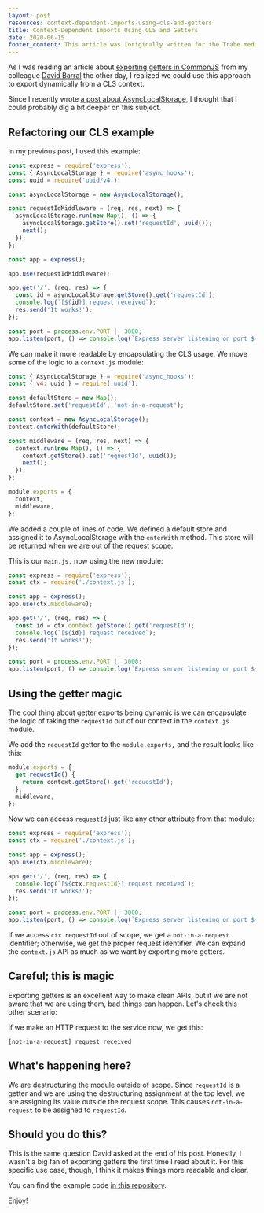 ```yaml
---
layout: post
resources: context-dependent-imports-using-cls-and-getters
title: Context-Dependent Imports Using CLS and Getters
date: 2020-06-15
footer_content: This article was [originally written for the Trabe medium publication](https://medium.com/trabe), a collection of excellent articles written by [the awesome people from trabe.io](https://trabe.io/).
---
```


As I was reading an article about [exporting getters in CommonJS](https://medium.com/trabe/exporting-getters-in-commonjs-modules-dd8f98b7d85e) from my colleague [David Barral](https://medium.com/@david.barral) the other day, I realized we could use this approach to export dynamically from a CLS context.

Since I recently wrote [a post about AsyncLocalStorage](https://rcoedo.com/blog/2020/05/25/async-local-storage-for-easy-context-passing-in-node-js), I thought that I could probably dig a bit deeper on this subject.

## Refactoring our CLS example

In my previous post, I used this example:

```js
const express = require('express');
const { AsyncLocalStorage } = require('async_hooks');
const uuid = require('uuid/v4');

const asyncLocalStorage = new AsyncLocalStorage();

const requestIdMiddleware = (req, res, next) => {
  asyncLocalStorage.run(new Map(), () => {
    asyncLocalStorage.getStore().set('requestId', uuid());
    next();
  });
};

const app = express();

app.use(requestIdMiddleware);

app.get('/', (req, res) => {
  const id = asyncLocalStorage.getStore().get('requestId');
  console.log(`[${id}] request received`);
  res.send('It works!');
});

const port = process.env.PORT || 3000;
app.listen(port, () => console.log(`Express server listening on port ${port}`));
```

We can make it more readable by encapsulating the CLS usage. We move some of the logic to a `context.js` module:

```js
const { AsyncLocalStorage } = require('async_hooks');
const { v4: uuid } = require('uuid');

const defaultStore = new Map();
defaultStore.set('requestId', 'not-in-a-request');

const context = new AsyncLocalStorage();
context.enterWith(defaultStore);

const middleware = (req, res, next) => {
  context.run(new Map(), () => {
    context.getStore().set('requestId', uuid());
    next();
  });
};

module.exports = {
  context,
  middleware,
};
```

We added a couple of lines of code. We defined a default store and assigned it to AsyncLocalStorage with the `enterWith` method. This store will be returned when we are out of the request scope.

This is our `main.js,` now using the new module:

```js
const express = require('express');
const ctx = require('./context.js');

const app = express();
app.use(ctx.middleware);

app.get('/', (req, res) => {
  const id = ctx.context.getStore().get('requestId');
  console.log(`[${id}] request received`);
  res.send('It works!');
});

const port = process.env.PORT || 3000;
app.listen(port, () => console.log(`Express server listening on port ${port}`));
```

## Using the getter magic

The cool thing about getter exports being dynamic is we can encapsulate the logic of taking the `requestId` out of our context in the `context.js` module.

We add the `requestId` getter to the `module.exports,` and the result looks like this:

```js
module.exports = {
  get requestId() {
    return context.getStore().get('requestId');
  },
  middleware,
};
```

Now we can access `requestId` just like any other attribute from that module:

```js
const express = require('express');
const ctx = require('./context.js');

const app = express();
app.use(ctx.middleware);

app.get('/', (req, res) => {
  console.log(`[${ctx.requestId}] request received`);
  res.send('It works!');
});

const port = process.env.PORT || 3000;
app.listen(port, () => console.log(`Express server listening on port ${port}`));
```

If we access `ctx.requestId` out of scope, we get a `not-in-a-request` identifier; otherwise, we get the proper request identifier. We can expand the `context.js` API as much as we want by exporting more getters.

## Careful; this is magic

Exporting getters is an excellent way to make clean APIs, but if we are not aware that we are using them, bad things can happen. Let's check this other scenario:

If we make an HTTP request to the service now, we get this:

```
[not-in-a-request] request received
```

## What's happening here?

We are destructuring the module outside of scope. Since `requestId` is a getter and we are using the destructuring assignment at the top level, we are assigning its value outside the request scope. This causes `not-in-a-request` to be assigned to `requestId`.

## Should you do this?

This is the same question David asked at the end of his post. Honestly, I wasn't a big fan of exporting getters the first time I read about it. For this specific use case, though, I think it makes things more readable and clear.

You can find the example code [in this repository](https://github.com/rcoedo/express-context-dependent-exports).

Enjoy!
